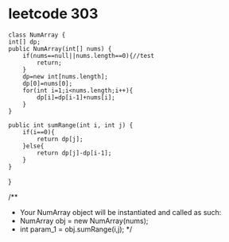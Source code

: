 # leetcode 303
    class NumArray {
    int[] dp;
    public NumArray(int[] nums) {
        if(nums==null||nums.length==0){//test
            return;
        }
        dp=new int[nums.length];
        dp[0]=nums[0];
        for(int i=1;i<nums.length;i++){
            dp[i]=dp[i-1]+nums[i];
        }
    }
    
    public int sumRange(int i, int j) {
        if(i==0){
            return dp[j];
        }else{
            return dp[j]-dp[i-1];
        }
    }
}

/**
 * Your NumArray object will be instantiated and called as such:
 * NumArray obj = new NumArray(nums);
 * int param_1 = obj.sumRange(i,j);
 */
